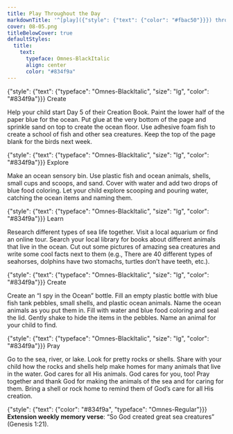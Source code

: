 ```yaml
---
title: Play Throughout the Day
markdownTitle: '^[play]({"style": {"text": {"color": "#fbac50"}}}) throughout the day'
cover: 08-05.png
titleBelowCover: true
defaultStyles:
  title:
    text:
      typeface: Omnes-BlackItalic
      align: center
      color: "#834f9a"
---
```


{"style": {"text": {"typeface": "Omnes-BlackItalic", "size": "lg", "color": "#834f9a"}}}
Create

Help your child start Day 5 of their Creation Book. Paint the lower half of the paper blue for the ocean. Put glue at the very bottom of the page and sprinkle sand on top to create the ocean floor. Use adhesive foam fish to create a school of fish and other sea creatures. Keep the top of the page blank for the birds next week. 
 
{"style": {"text": {"typeface": "Omnes-BlackItalic", "size": "lg", "color": "#834f9a"}}}
Explore

Make an ocean sensory bin. Use plastic fish and ocean animals, shells, small cups and scoops, and sand. Cover with water and add two drops of blue food coloring. Let your child explore scooping and pouring water, catching the ocean items and naming them.  


{"style": {"text": {"typeface": "Omnes-BlackItalic", "size": "lg", "color": "#834f9a"}}}
Learn

Research different types of sea life together. Visit a local aquarium or find an online tour. Search your local library for books about different animals that live in the ocean. Cut out some pictures of amazing sea creatures and write some cool facts next to them (e.g., There are 40 different types of seahorses, dolphins have two stomachs, turtles don’t have teeth, etc.). 
 
{"style": {"text": {"typeface": "Omnes-BlackItalic", "size": "lg", "color": "#834f9a"}}}
Create

Create an “I spy in the Ocean” bottle. Fill an empty plastic bottle with blue fish tank pebbles, small shells, and plastic ocean animals. Name the ocean animals as you put them in. Fill with water and blue food coloring and seal the lid. Gently shake to hide the items in the pebbles. Name an animal for your child to find. 
 
{"style": {"text": {"typeface": "Omnes-BlackItalic", "size": "lg", "color": "#834f9a"}}}
Pray

Go to the sea, river, or lake. Look for pretty rocks or shells. Share with your child how the rocks and shells help make homes for many animals that live in the water. God cares for all His animals. God cares for you, too! Pray together and thank God for making the animals of the sea and for caring for them. Bring a shell or rock home to remind them of God’s care for all His creation.

{"style": {"text": {"color": "#834f9a", "typeface": "Omnes-Regular"}}}
**Extension weekly memory verse**: “So God created great sea creatures” (Genesis 1:21).